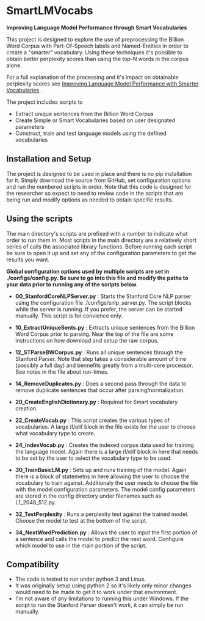 # SmartLMVocabs<br/>
**Improving Language Model Performance through Smart Vocabularies**

This project is designed to explore the use of preprocessing the Billion Word Corpus with Part-Of-Speech labels and Named-Entities in order to create a "smarter" vocabulary.  Using these techniques it's possible to obtain better perplexity scores than using the top-N words in the corpus alone.

For a full explanation of the processing and it's impact on obtainable perplexity scores see [Improving Language Model Performance with Smarter Vocabularies](https://github.com/bjascob/SmartLMVocabs/blob/master/SmartLMVocabs.pdf) .

The project includes scripts to
* Extract unique sentences from the Billion Word Corpus
* Create Simple or Smart Vocabularies based on user designated parameters
* Construct, train and test language models using the defined vocabularies


## Installation and Setup
The project is designed to be used in place and there is no pip installation for it.  Simply download the source from GitHub, set configuration options and run the numbered scripts in order.  Note that this code is designed for the researcher so expect to need to review code in the scripts that are being run and modify options as needed to obtain specific results.


## Using the scripts
The main directory's scripts are prefixed with a number to indicate what order to run them in.  Most scripts in the main directory are a relatively short series of calls the associated library functions.  Before running each script be sure to open it up and set any of the configuration parameters to get the results you want.<br/>

**Global configuration options used by multiple scripts are set in ./configs/config.py.  Be sure to go into this file and modify the paths to your data prior to running any of the scripts below.**

* **00_StanfordCoreNLPServer.py** : Starts the Stanford Core NLP parser using the configuration file ./configs/snlp_server.py.  The script blocks while the server is running.  If you prefer, the server can be started manually.  This script is for convience only.<br/>

* **10_ExtractUniqueSents.py** : Extracts unique sentences from the Billion Word Corpus prior to parsing.  Near the top of the file are some instructions on how download and setup the raw corpus.<br/>

* **12_STParseBWCorpus.py** : Runs all unique sentences through the Stanford Parser.  Note that step takes a considerable amount of time (possibly a full day) and bennefits greatly from a multi-core processor.  See notes in the file about run-times.<br/>

* **14_RemoveDuplicates.py** : Does a second pass through the data to remove duplicate sentences that occur after parsing/normalization.<br/>

* **20_CreateEnglishDictionary.py** : Required for Smart vocabulary creation.<br/>

* **22_CreateVocab.py** : This script creates the various types of vocabularies.  A large if/elif block in the file exists for the user to choose what vocabulary type to create.<br/>

* **24_IndexVocab.py** : Creates the indexed corpus data used for training the language model.  Again there is a large if/elif block in here that needs to be set by the user to select the vocabulary type to be used.<br/>

* **30_TrainBasicLM.py** : Sets up and runs training of the model.  Again there is a block of statemetns in here allowing the user to choose the vocabulary to train against.  Additionaly the user needs to choose the file with the model configuration parameters.  The model config parameters are stored in the config directory under filenames such as L1_2048_512.py.<br/>

* **32_TestPerplexity** : Runs a perplexity test against the trained model.  Choose the model to test at the bottom of the script.<br/>

* **34_NextWordPrediction.py** : Allows the user to input the first portion of a sentence and calls the model to predict the next word.  Configure which model to use in the main portion of the script.

## Compatibility
* The code is tested to run under python 3 and Linux.
* It was originally setup using python 2 so it's likely only minor changes would need to be made to get it to work under that environment.
* I'm not aware of any limitations to running this under Windows.  If the script to run the Stanford Parser doesn't work, it can simply be run manually.
